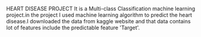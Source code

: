HEART DISEASE PROJECT
It is a Multi-class Classification machine learning project.in the project I used machine learning algorithm to predict the heart disease.I downloaded the data from kaggle website and that data contains lot of features include the predictable feature 'Target'.
